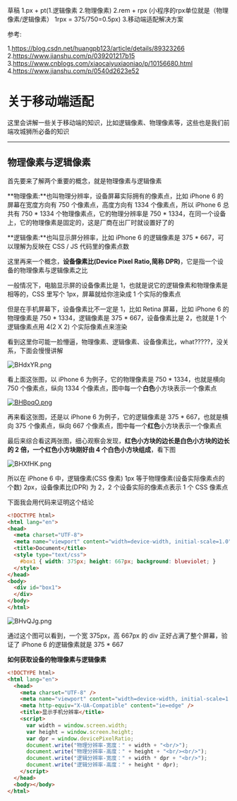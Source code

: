 草稿
1.px + pt(1.逻辑像素 2.物理像素)
2.rem + rpx (小程序的rpx单位就是（物理像素/逻辑像素） 1rpx = 375/750=0.5px)
3.移动端适配解决方案

参考:

1.https://blog.csdn.net/huangpb123/article/details/89323266
2.https://www.jianshu.com/p/039201217b15
3.https://www.cnblogs.com/xiaocaiyuxiaoniao/p/10156680.html
4.https://www.jianshu.com/p/0540d2623e52

# 关于移动端适配

这里会讲解一些关于移动端的知识，比如逻辑像素、物理像素等，这些也是我们前端攻城狮所必备的知识  

----

## 物理像素与逻辑像素

首先要来了解两个重要的概念，就是物理像素与逻辑像素  

**物理像素:**也叫物理分辨率，设备屏幕实际拥有的像素点，比如 iPhone 6 的屏幕在宽度方向有 750 个像素点，高度方向有 1334 个像素点，所以 iPhone 6 总共有 750 * 1334 个物理像素点，它的物理分辨率是 750 * 1334，在同一个设备上，它的物理像素是固定的，这是厂商在出厂时就设置好了的  

**逻辑像素:**也叫显示屏分辨率，比如 iPhone 6 的逻辑像素是 375 * 667，可以理解为反映在 CSS / JS 代码里的像素点数  

这里再来一个概念，**设备像素比(Device Pixel Ratio,简称 DPR)**，它是指一个设备的物理像素与逻辑像素之比  

一般情况下，电脑显示屏的设备像素比是 1，也就是说它的逻辑像素和物理像素是相等的，CSS 里写个 1px，屏幕就给你渲染成 1 个实际的像素点  

但是在手机屏幕下，设备像素比不一定是 1，比如 Retina 屏幕，比如 iPhone 6 的物理像素是 750 * 1334，逻辑像素是 375 * 667，设备像素比是 2，也就是 1 个逻辑像素点用 4(2 X 2) 个实际像素点来渲染  

看到这里你可能一脸懵逼，物理像素、逻辑像素、设备像素比，what?????，没关系，下面会慢慢讲解  

![BHdxYR.png](https://s1.ax1x.com/2020/11/09/BHdxYR.png)  

看上面这张图，以 iPhone 6 为例子，它的物理像素是 750 * 1334，也就是横向 750 个像素点，纵向 1334 个像素点，图中每一个**白色**小方块表示一个像素点  

[![BHBpqO.png](https://s1.ax1x.com/2020/11/09/BHBpqO.png)](https://imgchr.com/i/BHBpqO)

再来看这张图，还是以 iPhone 6 为例子，它的逻辑像素是 375 * 667，也就是横向 375 个像素点，纵向 667 个像素点，图中每一个**红色**小方块表示一个像素点  

最后来综合看这两张图，细心观察会发现，**红色小方块的边长是白色小方块的边长的 2 倍，一个红色小方块刚好由 4 个白色小方块组成**，看下图  

![BHXfHK.png](https://s1.ax1x.com/2020/11/09/BHXfHK.png)  

所以在 iPhone 6 中，逻辑像素(CSS 像素) 1px 等于物理像素(设备实际像素点的个数) 2px，设备像素比(DPR) 为 2，2 个设备实际的像素点表示 1 个 CSS 像素点  

下面我会用代码来证明这个结论  

```html
<!DOCTYPE html>
<html lang="en">
<head>
  <meta charset="UTF-8">
  <meta name="viewport" content="width=device-width, initial-scale=1.0">
  <title>Document</title>
  <style type="text/css">
    #box1 { width: 375px; height: 667px; background: blueviolet; }
  </style>
</head>
<body>
  <div id="box1">
  </div>
</body>
</html>
```

![BHvQJg.png](https://s1.ax1x.com/2020/11/09/BHvQJg.png)  

通过这个图可以看到，一个宽 375px，高 667px 的 div 正好占满了整个屏幕，验证了 iPhone 6 的逻辑像素就是 375 * 667  

**如何获取设备的物理像素与逻辑像素**

```html
<!DOCTYPE html>
<html lang="en">
  <head>
    <meta charset="UTF-8" />
    <meta name="viewport" content="width=device-width, initial-scale=1.0" />
    <meta http-equiv="X-UA-Compatible" content="ie=edge" />
    <title>显示手机分辨率</title>
    <script>
      var width = window.screen.width;
      var height = window.screen.height;
      var dpr = window.devicePixelRatio;
      document.write("物理分辨率-宽度：" + width + "<br/>");
      document.write("物理分辨率-高度：" + height + "<br/><br/>");
      document.write("逻辑分辨率-宽度：" + width * dpr + "<br/>");
      document.write("逻辑分辨率-高度：" + height * dpr);
    </script>
  </head>
  <body></body>
</html>
```







